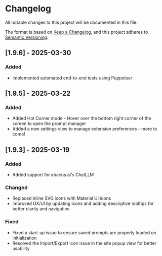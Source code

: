 # Changelog

All notable changes to this project will be documented in this file.

The format is based on [Keep a Changelog],
and this project adheres to [Semantic Versioning].

## [1.9.6] - 2025-03-30

### Added

- Implemented automated end-to-end tests using Puppeteer

## [1.9.5] - 2025-03-22

### Added

- Added Hot Corner mode - Hover over the bottom right corner of the screen to open the prompt manager
- Added a new settings view to manage extension preferences - more to come!

## [1.9.3] - 2025-03-19

### Added

- Added support for abacus.ai's ChatLLM

### Changed

- Replaced inline SVG icons with Material UI icons
- Improved UX/UI by updating icons and adding descriptive tooltips for better clarity and navigation

### Fixed

- Fixed a start-up issue to ensure saved prompts are properly loaded on initialization
- Resolved the Import/Export icon issue in the site popup view for better usability

<!-- Links -->

[keep a changelog]: https://keepachangelog.com/en/1.1.0/
[semantic versioning]: https://semver.org/spec/v2.0.0.html

<!-- Versions -->

[unreleased]: https://github.com/Author/Repository/compare/v0.0.2...HEAD
[0.0.2]: https://github.com/Author/Repository/compare/v0.0.1...v0.0.2
[0.0.1]: https://github.com/Author/Repository/releases/tag/v0.0.1

